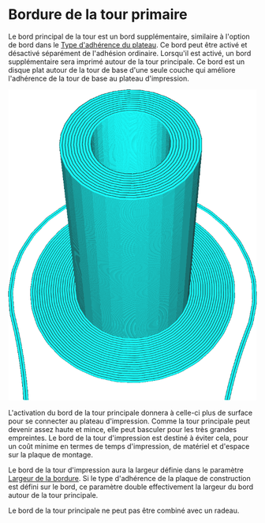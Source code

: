 Bordure de la tour primaire
====
Le bord principal de la tour est un bord supplémentaire, similaire à l'option de bord dans le [Type d'adhérence du plateau](../platform_adhesion/adhesion_type.md). Ce bord peut être activé et désactivé séparément de l'adhésion ordinaire. Lorsqu'il est activé, un bord supplémentaire sera imprimé autour de la tour principale. Ce bord est un disque plat autour de la tour de base d'une seule couche qui améliore l'adhérence de la tour de base au plateau d'impression.

![L'adhésion est réglée sur la jupe, mais il y a toujours un bord autour de la tour primaire](../../../articles/images/prime_tower_brim_enable.png)

L'activation du bord de la tour principale donnera à celle-ci plus de surface pour se connecter au plateau d'impression. Comme la tour principale peut devenir assez haute et mince, elle peut basculer pour les très grandes empreintes. Le bord de la tour d'impression est destiné à éviter cela, pour un coût minime en termes de temps d'impression, de matériel et d'espace sur la plaque de montage.

Le bord de la tour d'impression aura la largeur définie dans le paramètre [Largeur de la bordure](../platform_adhesion/brim_width.md). Si le type d'adhérence de la plaque de construction est défini sur le bord, ce paramètre double effectivement la largeur du bord autour de la tour principale.

Le bord de la tour principale ne peut pas être combiné avec un radeau.

